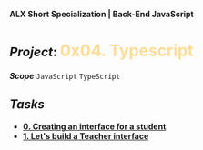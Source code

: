 **ALX Short Specialization | Back-End JavaScript**
**<h1><span style="font-size: 22px;">***Project***: </span><span style="color: #ffdd99;">0x04. Typescript</span></h1>**
***Scope*** `JavaScript` `TypeScript`
## ***Tasks***
* **[0. Creating an interface for a student](task_0/js/main.ts)**
* **[1. Let's build a Teacher interface](task_0/js/main.ts)**
